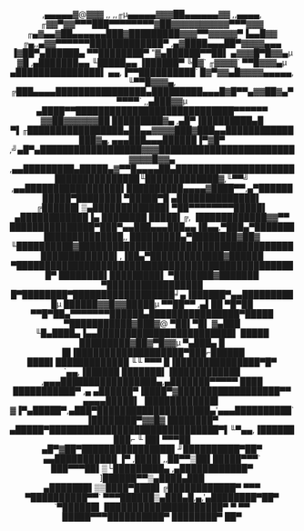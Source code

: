 <p align="center">
                                                                    ,▄▄▄▄▄▓@▓▓▓
                                                   ,,   ,,╓µ▄▄▄▄▄▓▓▓██▄▄▄▄▄▄▓▓  ,,▄▄▄▄,
                                                ╓▓▓▀▓▓▀▀▀███▀▀▀▀▀▀▀▀▓██▓▓▓▓▓▓▓▓▓▓▀▀▀▓▓▓
                                          ╓▄▓▄▄▓██▄▄▄▄▄▄███▓█████████▓▓▓▀▀▓▓▓▓▓▀▐▄▄█▓▓
                                    ╔▄,,▄▓▓▀▀▀▀▀▀█████████████▀      ,▄▓████▄▄▄██▀▓▓▓▓▄▄▄
                                    ▐▓██▀▄██████▄ ▀▀████████▀   "▓▄██████▀▀██▌  ▄▓▓▓█▀█▓▓▄µ
                                    ▓█ ,▄███████▄▄    ╙█████▄▄ ▐██████▀ ╚█▓`  ╓▓▓▓▓`  ▀▀█▓▓▓▄µ
                                   ▄███████████████▌ ▄▄,▐▀▀██████████` █▓▀▓▓▄█▓▓▓▓▄▄▄▄▄,  ╙▀▀█▓▓▓▄,
                                  ╔███▄▄▄▄████████████████▄█████████▄▄▄█▓█▀▀▄▓▓██▓▄▀▀▀▀▀`   ,,▄███▓▓µ
                                 ▄████▀▀████████████████████████████▀▀▀▀▀▀ ▓▓██▓▓▓▓▓▓██   █████████▓▄
                              ,▄█▀▐█████████▄█  ▀▌╓█████████████████▄██▄▄▓▓▓▓███▓███▄▄███████████████▓▄,
                          ▄▄▄███▄▄▄██████▐▀▓█▀ ,╝▄█▀▄██████████████████▓▓▓████████████████████████▓▓▓▓█▓▓▄
                     ,▄▄█████████▄█████▄▓▀▀█▄▄▄▄██▄████████████████████████████████████╙█████████████▓,╙▀▀╝
            ,▄▄█████████████████▌██████████▄▄▄▄▓████▀▀,▄▀███████████▀████████ ▀█████▀█  ▄██████████████▌
          ╔██████▌▒▄█████████████▌▀██▀▀▀▀▀▀▀▀█████▌  ▄████████████▐▄ ████████  █████▌╔, ▐████████████▓▓▀▀
          ███████████████▀███▀▄▄███▄▄▄███▄▄▐█▄▄,▀███▄▀█████████████████████,,  █████████▄▀████████▓██▓
          ╙██████████▓███████████████████████████████████████████████████▌,▐██▄▀█████████████▓██████
            ▀██████████████████████████████████████████████████▀ ████████▌█████████▌ ▀███████▓███████
              ▀█████████████████ █▀████████▀██████████████████╛▄▐██████▀▄▄██████████µ ██████▓▓█▓▓█████µ
                 ▀▀██▀▀  ,▄▌██ ▀█▀██      ▀▀█▀██▄▀▀▀▀▀▀▀██████▄████████████████▀█████ ▀███████████▓███▓@
                   ▀██▌▀█▌  ▓▄███           ╙█▄████▄▐▄▄████████████████████████▌ █████ █████████▓██▓▀█▓▓µ
                      ▀▄███▄ █               ▐█▐███████████████████▀███⌐██████    ████▌█████████████   ╙╙
                            ▀▀▀               █▐███████████████▀█▀ `▄▄,▐██████ ███████▌▐████████████
                                          ,▄▄▄█████████████████▄,▄███████▀▀▀▀▀ ████     ███████████▀
                                 ,▄   ▄██████▀▐████▀▓██████████████████▀▀ ▄▄▄▄█████▌  ▐████████████▌
                                 ▓▐▀▄█████▀,▄███▀████████████████████▄'▄▄▄██████████` ▐████████▀▓▓█▓
                                ████████▀ ▄█████▀██████████████████████████████▀▌╙▀▄▄,▐█████████⌐ ╙
                               ██▌▀▀▀██ ▄█▀▓██▀████████████████▌╜██████████▀██▀ ▄▄███████████ ▐▀
                             ,████▌,,██▀▀▒██▌█████▀▀▀` ███▀▀▀██▌▒└█████████▄ ,▄████████████▀
                            ]██████▀▀▒▄████▄███        ▄███████▌▒▒████▀████▌╔████████████▀
                             ▀▀▀ ▀██████████▀▀`        ▀▀▀██████▒▄███▄█,▄,'▄████████▀██▀
                                 `▀██████▌                   █████████████████████▀  ▀
                                     ▀▀                     █████▀▀▀██████████▀
                                                                    ████████▀
                                                                        ██▀
</p>